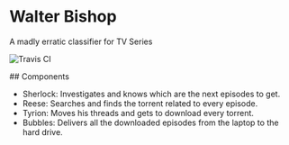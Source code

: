 # Walter Bishop

A madly erratic classifier for TV Series

![Travis CI](https://travis-ci.org/albertbellonch/walter_bishop.svg?branch=master)

## Components

* Sherlock: Investigates and knows which are the next episodes to get.
* Reese: Searches and finds the torrent related to every episode.
* Tyrion: Moves his threads and gets to download every torrent.
* Bubbles: Delivers all the downloaded episodes from the laptop to the hard drive.
